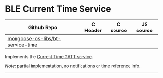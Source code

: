 # BLE Current Time Service
| Github Repo | C Header | C source  | JS source |
| ----------- | -------- | --------  | ----------------- |
| [mongoose-os-libs/bt-service-time](https://github.com/mongoose-os-libs/bt-service-time) | [](https://github.com/mongoose-os-libs/bt-service-time/tree/master/include/) | &nbsp;  | &nbsp;         |



Implements the [Current Time GATT service](https://www.bluetooth.com/specifications/gatt/viewer?attributeXmlFile=org.bluetooth.service.current_time.xml).

*Note:* partial implementation, no notifications or time reference info.


 ----- 
